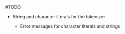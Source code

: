 #TODO

- ~~String~~ and character literals for the tokenizer

	- Error messages for character literals and strings
